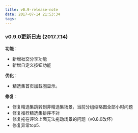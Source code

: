 ```yaml
---
title: v0.9-release-note
date: 2017-07-14 21:53:34
tags:
---
```


### v0.9.0更新日志 (2017.7.14)

**功能**：

* 新增社交分享功能
* 新增自定义按钮功能

**优化**：
    
* 精选集首页加载圈显示。

**修复**：

* 修复精选集跳转到非精选集场景，当前分组缩略图全部小时问题
* 修复推荐精选集排序不对
* 修复拖在评论上面无法拖动场景的问题（v0.8.0改坏）
* 修复异常top5.
